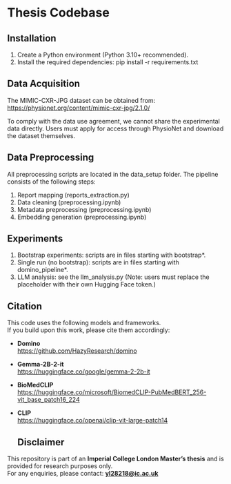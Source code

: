 # Thesis Codebase

## Installation

1. Create a Python environment (Python 3.10+ recommended).  
2. Install the required dependencies:
   pip install -r requirements.txt

## Data Acquisition

The MIMIC-CXR-JPG dataset can be obtained from:
https://physionet.org/content/mimic-cxr-jpg/2.1.0/

To comply with the data use agreement, we cannot share the experimental data directly.
Users must apply for access through PhysioNet and download the dataset themselves.

## Data Preprocessing

All preprocessing scripts are located in the data_setup folder.
The pipeline consists of the following steps:
1. Report mapping (reports_extraction.py)
2. Data cleaning (preprocessing.ipynb)
3. Metadata preprocessing (preprocessing.ipynb)
4. Embedding generation (preprocessing.ipynb)

## Experiments

1. Bootstrap experiments: scripts are in files starting with bootstrap*.
2. Single run (no bootstrap): scripts are in files starting with domino_pipeline*.
3. LLM analysis: see the llm_analysis.py (Note: users must replace the placeholder with their own Hugging Face token.)

## Citation

This code uses the following models and frameworks.  
If you build upon this work, please cite them accordingly:

- **Domino**  
  https://github.com/HazyResearch/domino  

- **Gemma-2B-2-it**  
  https://huggingface.co/google/gemma-2-2b-it  

- **BioMedCLIP**  
  https://huggingface.co/microsoft/BiomedCLIP-PubMedBERT_256-vit_base_patch16_224  

- **CLIP**  
  https://huggingface.co/openai/clip-vit-large-patch14  

  ## Disclaimer

This repository is part of an **Imperial College London Master’s thesis** and is provided for research purposes only.  
For any enquiries, please contact: **yl28218@ic.ac.uk**









